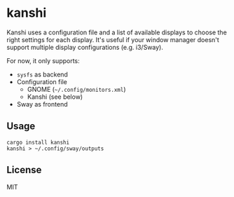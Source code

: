 # kanshi

Kanshi uses a configuration file and a list of available displays to choose the
right settings for each display. It's useful if your window manager doesn't
support multiple display configurations (e.g. i3/Sway).

For now, it only supports:

* `sysfs` as backend
* Configuration file
	* GNOME (`~/.config/monitors.xml`)
	* Kanshi (see below)
* Sway as frontend

## Usage

```
cargo install kanshi
kanshi > ~/.config/sway/outputs
```

## License

MIT
